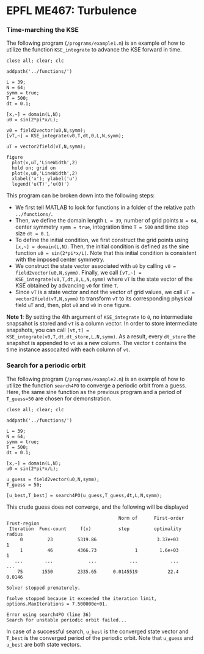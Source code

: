 # EPFL ME467: Turbulence
### Time-marching the KSE
The following program (`/programs/example1.m`) is an example of how to utilize the function `KSE_integrate` to advance the KSE forward in time.
```
close all; clear; clc

addpath('../functions/')

L = 39;
N = 64;
symm = true;
T = 500;
dt = 0.1;

[x,~] = domain(L,N);
u0 = sin(2*pi*x/L);

v0 = field2vector(u0,N,symm);
[vT,~] = KSE_integrate(v0,T,dt,0,L,N,symm);

uT = vector2field(vT,N,symm);

figure
  plot(x,uT,'LineWidth',2)
  hold on; grid on
  plot(x,u0,'LineWidth',2)
  xlabel('x'); ylabel('u')
  legend('u(T)','u(0)')
```
This program can be broken down into the following steps:
- We first tell MATLAB to look for functions in a folder of the relative path `../functions/`.
- Then, we define the domain length `L = 39`, number of grid points `N = 64`, center symmetry `symm = true`, integration time `T = 500` and time step size `dt = 0.1`.
- To define the initial condition, we first construct the grid points using `[x,~] = domain(L,N)`. Then, the initial condition is defined as the sine function `u0 = sin(2*pi*x/L)`. Note that this initial condition is consistent with the imposed center symmetry.
- We construct the state vector associated with `u0` by calling `v0 = field2vector(u0,N,symm)`. Finally, we call `[vT,~] = KSE_integrate(v0,T,dt,0,L,N,symm)` where `vT` is the state vector of the KSE obtained by advancing `v0` for time `T`.
- Since `vT` is a state vector and not the vector of grid values, we call `uT = vector2field(vT,N,symm)` to transform `vT` to its corresponding physical field `uT` and, then, plot `u0` and `v0` in one figure.

 **Note 1**: By setting the 4th argument of `KSE_integrate` to `0`, no intermediate snapsahot is stored and `vT` is a column vector. In order to store intermediate snapshots, you can call `[vt,t] = KSE_integrate(v0,T,dt,dt_store,L,N,symm)`. As a result, every `dt_store` the snapshot is appended to `vt` as a new column. The vector `t` contains the time instance assocaited with each column of `vt`.

### Search for a periodic orbit
The following program (`/programs/example2.m`) is an example of how to utilize the function `search4PO` to converge a periodic orbit from a guess. Here, the same sine function as the previous program and a period of `T_guess=50` are chosen for demonstration.
```
close all; clear; clc

addpath('../functions/')

L = 39;
N = 64;
symm = true;
T = 500;
dt = 0.1;

[x,~] = domain(L,N);
u0 = sin(2*pi*x/L);

u_guess = field2vector(u0,N,symm);
T_guess = 50;

[u_best,T_best] = search4PO(u_guess,T_guess,dt,L,N,symm); 
```
This crude guess does not converge, and the following will be displayed
```
                                         Norm of      First-order   Trust-region
 Iteration  Func-count     f(x)          step         optimality    radius
     0         23         5319.86                      3.37e+03               1
     1         46         4366.73              1        1.6e+03               1
   ...        ...             ...            ...            ...             ...
    75       1550         2335.65      0.0145519           22.4          0.0146

Solver stopped prematurely.

fsolve stopped because it exceeded the iteration limit,
options.MaxIterations = 7.500000e+01.

Error using search4PO (line 36)
Search for unstable periodic orbit failed...
```
In case of a successful search, `u_best` is the converged state vector and `T_best` is the converged period of the periodic orbit. Note that `u_guess` and `u_best` are both state vectors.
